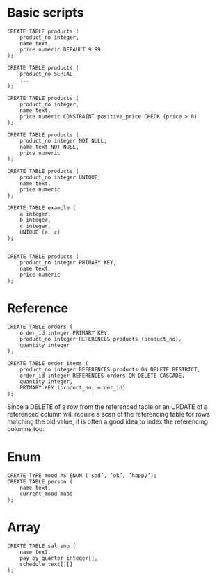 # Basic scripts

    CREATE TABLE products (
        product_no integer,
        name text,
        price numeric DEFAULT 9.99
    );

    CREATE TABLE products (
        product_no SERIAL,
        ...
    );

    CREATE TABLE products (
        product_no integer,
        name text,
        price numeric CONSTRAINT positive_price CHECK (price > 0)
    );

    CREATE TABLE products (
        product_no integer NOT NULL,
        name text NOT NULL,
        price numeric
    );

    CREATE TABLE products (
        product_no integer UNIQUE,
        name text,
        price numeric
    );

    CREATE TABLE example (
        a integer,
        b integer,
        c integer,
        UNIQUE (a, c)
    );


    CREATE TABLE products (
        product_no integer PRIMARY KEY,
        name text,
        price numeric
    );

# Reference

    CREATE TABLE orders (
        order_id integer PRIMARY KEY,
        product_no integer REFERENCES products (product_no),
        quantity integer
    );

    CREATE TABLE order_items (
        product_no integer REFERENCES products ON DELETE RESTRICT,
        order_id integer REFERENCES orders ON DELETE CASCADE,
        quantity integer,
        PRIMARY KEY (product_no, order_id)
    );

Since a DELETE of a row from the referenced table or an UPDATE of a referenced column will require a scan of the referencing table for rows matching the old value, it is often a good idea to index the referencing columns too.

# Enum
 
    CREATE TYPE mood AS ENUM (’sad’, ’ok’, ’happy’);
    CREATE TABLE person (
        name text,
        current_mood mood
    );
 
 # Array
 
    CREATE TABLE sal_emp (
        name text,
        pay_by_quarter integer[],
        schedule text[][]
    );
 